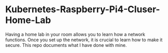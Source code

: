 # Kubernetes-Raspberry-Pi4-Cluser-Home-Lab
Having a home lab in your room allows you to learn how a network functions. Once you set up the network, it is crucial to learn how to make it secure. This repo documents what I have done with mine.
